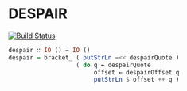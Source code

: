 DESPAIR
=======

[![Build Status](https://travis-ci.org/Heather/Despair.png?branch=master)](https://travis-ci.org/Heather/Despair)

``` haskell
despair ∷ IO () → IO ()
despair = bracket_ ( putStrLn =<< despairQuote )
                   ( do q ← despairQuote
                        offset ← despairOffset q
                        putStrLn $ offset ++ q )
```
